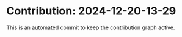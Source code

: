 # Contribution: 2024-12-20-13-29
This is an automated commit to keep the contribution graph active.
